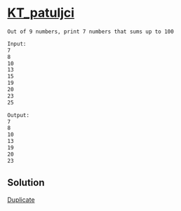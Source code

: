 # [KT_patuljci](https://open.kattis.com/problems/patuljci)

```en
Out of 9 numbers, print 7 numbers that sums up to 100
```

```txt
Input:
7
8
10
13
15
19
20
23
25

Output:
7
8
10
13
19
20
23
```

## Solution

[Duplicate](./BJ_2309.md)
